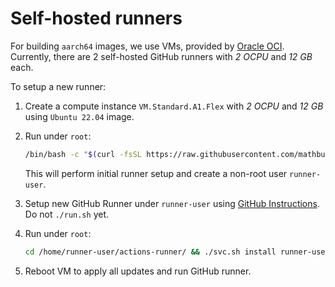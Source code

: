 # Self-hosted runners

For building `aarch64` images, we use VMs, provided by [Oracle OCI](https://www.oracle.com/cloud/).
Currently, there are 2 self-hosted GitHub runners with _2 OCPU_ and _12 GB_ each.

To setup a new runner:

1. Create a compute instance `VM.Standard.A1.Flex` with _2 OCPU_ and _12 GB_ using `Ubuntu 22.04` image.
2. Run under `root`:

   ```bash
   /bin/bash -c "$(curl -fsSL https://raw.githubusercontent.com/mathbunnyru/docker-stacks/asalikhov/new_build_system/aarch64-runner/setup.sh)"
   ```

   This will perform initial runner setup and create a non-root user `runner-user`.

3. Setup new GitHub Runner under `runner-user` using [GitHub Instructions](https://github.com/jupyter/docker-stacks/settings/actions/runners/new?arch=arm64&os=linux).
   Do not `./run.sh` yet.
4. Run under `root`:

   ```bash
   cd /home/runner-user/actions-runner/ && ./svc.sh install runner-user
   ```

5. Reboot VM to apply all updates and run GitHub runner.
